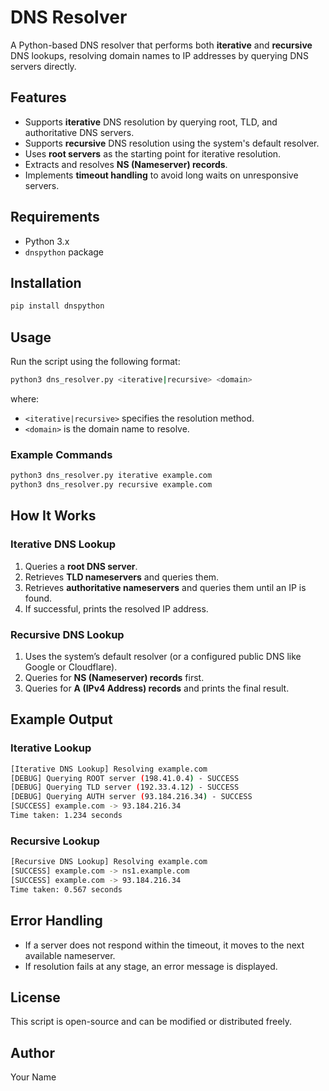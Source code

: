 # DNS Resolver

A Python-based DNS resolver that performs both **iterative** and **recursive** DNS lookups, resolving domain names to IP addresses by querying DNS servers directly.

## Features

- Supports **iterative** DNS resolution by querying root, TLD, and authoritative DNS servers.
- Supports **recursive** DNS resolution using the system's default resolver.
- Uses **root servers** as the starting point for iterative resolution.
- Extracts and resolves **NS (Nameserver) records**.
- Implements **timeout handling** to avoid long waits on unresponsive servers.

## Requirements

- Python 3.x
- `dnspython` package

## Installation

```bash
pip install dnspython
```

## Usage

Run the script using the following format:

```bash
python3 dns_resolver.py <iterative|recursive> <domain>
```

where:

- `<iterative|recursive>` specifies the resolution method.
- `<domain>` is the domain name to resolve.

### Example Commands

```bash
python3 dns_resolver.py iterative example.com
python3 dns_resolver.py recursive example.com
```

## How It Works

### Iterative DNS Lookup

1. Queries a **root DNS server**.
2. Retrieves **TLD nameservers** and queries them.
3. Retrieves **authoritative nameservers** and queries them until an IP is found.
4. If successful, prints the resolved IP address.

### Recursive DNS Lookup

1. Uses the system’s default resolver (or a configured public DNS like Google or Cloudflare).
2. Queries for **NS (Nameserver) records** first.
3. Queries for **A (IPv4 Address) records** and prints the final result.

## Example Output

### Iterative Lookup

```bash
[Iterative DNS Lookup] Resolving example.com
[DEBUG] Querying ROOT server (198.41.0.4) - SUCCESS
[DEBUG] Querying TLD server (192.33.4.12) - SUCCESS
[DEBUG] Querying AUTH server (93.184.216.34) - SUCCESS
[SUCCESS] example.com -> 93.184.216.34
Time taken: 1.234 seconds
```

### Recursive Lookup

```bash
[Recursive DNS Lookup] Resolving example.com
[SUCCESS] example.com -> ns1.example.com
[SUCCESS] example.com -> 93.184.216.34
Time taken: 0.567 seconds
```

## Error Handling

- If a server does not respond within the timeout, it moves to the next available nameserver.
- If resolution fails at any stage, an error message is displayed.

## License

This script is open-source and can be modified or distributed freely.

## Author

Your Name

